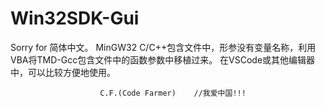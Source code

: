 # Win32SDK-Gui
Sorry for 简体中文。
MinGW32 C/C++包含文件中，形参没有变量名称，利用VBA将TMD-Gcc包含文件中的函数参数中移植过来。
在VSCode或其他编辑器中，可以比较方便地使用。                        
                        
                        C.F.(Code Farmer)    //我爱中国!!!  
